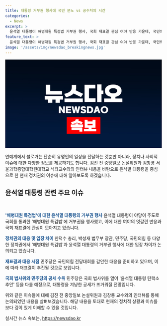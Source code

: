 ```yaml
---
title: 대통령 거부권 행사에 국민 분노 vs 공수처의 시간
categories:
  - News
excerpt: >
  윤석열 대통령이 해병대원 특검법 거부권 행사, 국회 재표결 관심 여야 반응 가운데, 국민의힘 전당대회 전 김건희 여사 문자 파장 커지고. 국민의힘 당 대표 후보 한동훈 김 여사 문자 논란 대응에 대립, 국민의힘 당권주자들 TV토론회 공방 예상, 더불어민주당 제3자 특검 추천 언급한 한동훈 후보에 대한 공세 예상
feature_text: >
  윤석열 대통령이 해병대원 특검법 거부권 행사, 국회 재표결 관심 여야 반응 가운데, 국민의힘 전당대회 전 김건희 여사 문자 파장 커지고. 국민의힘 당 대표 후보 한동훈 김 여사 문자 논란 대응에 대립, 국민의힘 당권주자들 TV토론회 공방 예상, 더불어민주당 제3자 특검 추천 언급한 한동훈 후보에 대한 공세 예상
image: '/assets/img/newsdao_breakingnews.jpg'
---
```


<p><img src="/assets/img/newsdao_breakingnews.jpg" alt="koreaapp 속보" /></p>

<p>연예계에서 블로거는 단순히 유명인의 일상을 전달하는 것뿐만 아니라, 정치나 사회적 이슈에 대한 다양한 정보를 제공하기도 합니다. 김진 전 중앙일보 논설위원과 김창룡 서울과학종합대학원대학교 석좌교수와의 인터뷰 내용을 바탕으로 윤석열 대통령을 중심으로 한 현재 정치권의 이슈에 대해 알아보도록 하겠습니다. </p>

<h2 data-ke-size="size26">윤석열 대통령 관련 주요 이슈</h2>

<p data-ke-size="size16">&nbsp;</p>

<p><b><span style="color: #1a5490;">'해병대원 특검법'에 대한 윤석열 대통령의 거부권 행사</span></b>
윤석열 대통령이 야당이 주도로 국회를 통과한 '해병대원 특검법'에 거부권을 행사했고, 이에 대한 여야의 엇갈린 반응과 국회 재표결에 관심이 모아지고 있습니다. </p>

<p><b><span style="color: #1a5490;">정치권의 대응 및 입장 차이</span></b>
한덕수 총리, 박성재 법무부 장관, 민주당, 국민의힘 등 다양한 정치권에서 '해병대원 특검법'과 윤석열 대통령의 거부권 행사에 대한 입장 차이가 논의되고 있습니다.</p>

<p><b><span style="color: #1a5490;">재표결과 대응 시점</span></b>
민주당은 국민의힘 전당대회를 감안한 대응을 준비하고 있으며, 이에 따라 재표결이 추진될 것으로 보입니다.</p>

<p><b><span style="color: #1a5490;">국회 법사위와 민주당의 공세 수위</span></b>
민주당은 국회 법사위를 열어 '윤석열 대통령 탄핵소추안' 등을 다룰 예정으로, 대통령을 겨냥한 공세가 뜨거워질 전망입니다.</p>

<p>위와 같은 이슈들에 대해 김진 전 중앙일보 논설위원과 김창룡 교수와의 인터뷰를 통해 논의되었던 내용을 살펴보겠습니다. 해당 내용을 토대로 현재의 정치적 상황과 이슈를 보다 깊이 있게 이해할 수 있을 것입니다.</p>
실시간 뉴스 속보는, <a href="https://newsdao.kr" rel="dofollow">https://newsdao.kr</a>


